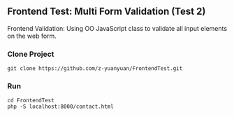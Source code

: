 ## Frontend Test: Multi Form Validation (Test 2)
Frontend Validation:
Using OO JavaScript class to validate all input elements on the web form. 

### Clone Project
```
git clone https://github.com/z-yuanyuan/FrontendTest.git
```
### Run 
```
cd FrontendTest
php -S localhost:8000/contact.html 
```
